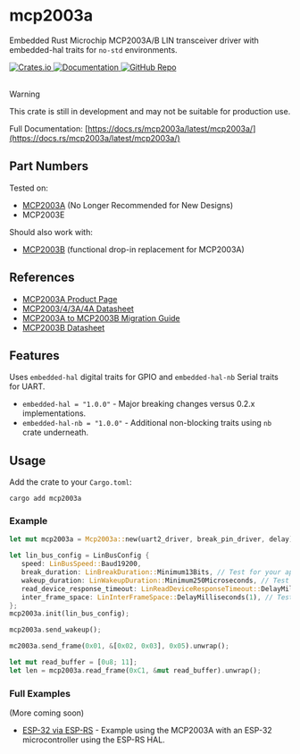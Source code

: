 # mcp2003a

Embedded Rust Microchip MCP2003A/B LIN transceiver driver with embedded-hal traits for `no-std` environments.

<a href="https://crates.io/crates/mcp2003a">
    <img src="https://img.shields.io/crates/v/mcp2003a.svg" alt="Crates.io">
</a>
<a href="https://docs.rs/mcp2003a">
    <img src="https://docs.rs/mcp2003a/badge.svg" alt="Documentation">
</a>
<a href="https://github.com/zpg6/mcp2003a">
    <img src="https://img.shields.io/badge/github-zpg6/mcp2003a-black" alt="GitHub Repo">
</a>
<br><br>

> [!WARNING]
> This crate is still in development and may not be suitable for production use.

Full Documentation: [https://docs.rs/mcp2003a/latest/mcp2003a/](https://docs.rs/mcp2003a/latest/mcp2003a/)

## Part Numbers

Tested on:

- [MCP2003A](https://www.microchip.com/wwwproducts/en/MCP2003A) (No Longer Recommended for New Designs)
- MCP2003E

Should also work with:

- [MCP2003B](https://www.microchip.com/en-us/product/MCP2003B) (functional drop-in replacement for MCP2003A)

## References

- [MCP2003A Product Page](https://www.microchip.com/wwwproducts/en/MCP2003A)
- [MCP2003/4/3A/4A Datasheet](https://ww1.microchip.com/downloads/aemDocuments/documents/OTH/ProductDocuments/DataSheets/20002230G.pdf)
- [MCP2003A to MCP2003B Migration Guide](https://ww1.microchip.com/downloads/en/DeviceDoc/90003150A.pdf)
- [MCP2003B Datasheet](https://ww1.microchip.com/downloads/en/DeviceDoc/2000546C3.pdf)

## Features

Uses `embedded-hal` digital traits for GPIO and `embedded-hal-nb` Serial traits for UART.

- `embedded-hal = "1.0.0"` - Major breaking changes versus 0.2.x implementations.
- `embedded-hal-nb = "1.0.0"` - Additional non-blocking traits using `nb` crate underneath.

## Usage

Add the crate to your `Cargo.toml`:

```
cargo add mcp2003a
```

### Example

```rust
let mut mcp2003a = Mcp2003a::new(uart2_driver, break_pin_driver, delay);

let lin_bus_config = LinBusConfig {
   speed: LinBusSpeed::Baud19200,
   break_duration: LinBreakDuration::Minimum13Bits, // Test for your application
   wakeup_duration: LinWakeupDuration::Minimum250Microseconds, // Test for your application
   read_device_response_timeout: LinReadDeviceResponseTimeout::DelayMilliseconds(2), // Test for your application
   inter_frame_space: LinInterFrameSpace::DelayMilliseconds(1), // Test for your application
};
mcp2003a.init(lin_bus_config);

mcp2003a.send_wakeup();

mc2003a.send_frame(0x01, &[0x02, 0x03], 0x05).unwrap();

let mut read_buffer = [0u8; 11];
let len = mcp2003a.read_frame(0xC1, &mut read_buffer).unwrap();
```

### Full Examples

(More coming soon)

- [ESP-32 via ESP-RS](https://github.com/zpg6/mcp2003a/tree/main/examples/mcp2003a-esp-rs) - Example using the MCP2003A with an ESP-32 microcontroller using the ESP-RS HAL.
